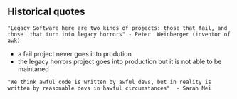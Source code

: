 


## Historical quotes 

```quote
"Legacy Software here are two kinds of projects: those that fail, and those  that turn into legacy horrors" - Peter  Weinberger (inventor of awk)
```

- a fail project never goes into prodution
- the legacy horrors project goes into production but it is not able to be maintaned 

```
"We think awful code is written by awful devs, but in reality is written by reasonable devs in hawful circumstances"  - Sarah Mei
```
